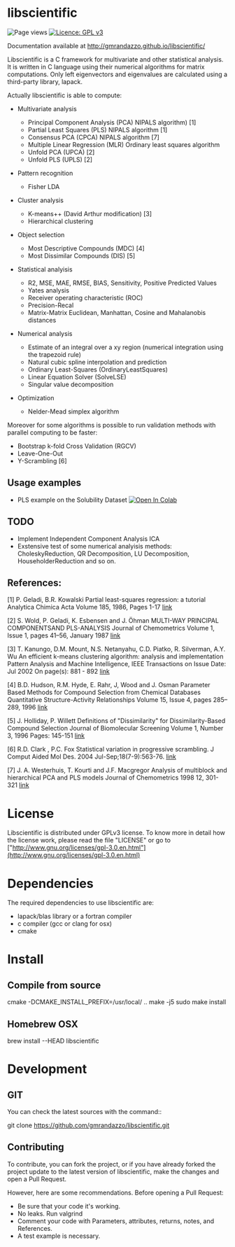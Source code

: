 libscientific
=============

![Page views](https://visitor-badge.glitch.me/badge?page_id=gmrandazzo.libscientific)
[![Licence: GPL v3](https://img.shields.io/github/license/gmrandazzo/libscientific)](https://github.com/gmrandazzo/libscientific/blob/master/LICENSE)

Documentation available at http://gmrandazzo.github.io/libscientific/

Libscientific is a C framework for multivariate and other statistical analysis.
It is written in C language using their numerical algorithms for matrix computations.
Only left eigenvectors and eigenvalues are calculated using a third-party library, lapack.

Actually libscientific is able to compute:

  - Multivariate analysis
    - Principal Component Analysis (PCA) NIPALS algorithm) [1]
    - Partial Least Squares (PLS) NIPALS algorithm [1]
    - Consensus PCA (CPCA) NIPALS algorithm [7]
    - Multiple Linear Regression (MLR) Ordinary least squares algorithm
    - Unfold PCA (UPCA) [2]
    - Unfold PLS (UPLS) [2]

  - Pattern recognition
    - Fisher LDA

  - Cluster analysis
    - K-means++ (David Arthur modification) [3]
    - Hierarchical clustering

  - Object selection
    - Most Descriptive Compounds (MDC) [4]
    - Most Dissimilar Compounds  (DIS) [5]

  - Statistical analyisis
    - R2, MSE, MAE, RMSE, BIAS, Sensitivity, Positive Predicted Values 
    - Yates analysis
    - Receiver operating characteristic (ROC)
    - Precision-Recal
    - Matrix-Matrix Euclidean, Manhattan, Cosine and Mahalanobis  distances

  - Numerical analysis
    - Estimate of an integral over a xy region (numerical integration using the trapezoid rule)
    - Natural cubic spline interpolation and prediction
    - Ordinary Least-Squares (OrdinaryLeastSquares)
    - Linear Equation Solver (SolveLSE)
    - Singular value decomposition
  
  - Optimization
     - Nelder-Mead simplex algorithm 

Moreover for some algorithms is possible to run validation methods
with parallel computing to be faster:

- Bootstrap k-fold Cross Validation (RGCV)
- Leave-One-Out
- Y-Scrambling [6]

Usage examples
---------------

* PLS example on the Solubility Dataset [![Open In Colab](https://colab.research.google.com/assets/colab-badge.svg)](https://colab.research.google.com/github/https://colab.research.google.com/drive/1eQxLoZOrDMnTkxSkjuyTS_SuAyV3BcSF)


TODO
----
- Implement Independent Component Analysis ICA
- Exstensive test of some numerical analyisis methods: CholeskyReduction, QR Decomposition, LU Decomposition, HouseholderReduction and so on.

References:
-----------

[1] P. Geladi, B.R. Kowalski
     Partial least-squares regression: a tutorial
     Analytica Chimica Acta Volume 185, 1986, Pages 1-17
     [link](http://dx.doi.org/10.1016/0003-2670(86)80028-9)

[2] S. Wold, P. Geladi, K. Esbensen and J. Öhman
    MULTI-WAY PRINCIPAL COMPONENTSAND PLS-ANALYSIS
    Journal of Chemometrics
    Volume 1, Issue 1, pages 41–56, January 1987
    [link](http://dx.doi.org/10.1002/cem.1180010107)

[3] T. Kanungo, D.M. Mount, N.S. Netanyahu, C.D. Piatko, R. Silverman, A.Y. Wu
    An efficient k-means clustering algorithm: analysis and implementation
    Pattern Analysis and Machine Intelligence, IEEE Transactions on
    Issue Date: Jul 2002
    On page(s): 881 - 892
    [link](http://dx.doi.org/10.1109/TPAMI.2002.1017616)

[4] B.D. Hudson, R.M. Hyde, E. Rahr, J, Wood and J. Osman
    Parameter Based Methods for Compound Selection from Chemical Databases
    Quantitative Structure-Activity Relationships
    Volume 15, Issue 4, pages 285–289, 1996
    [link](http://dx.doi.org/10.1002/qsar.19960150402)

[5] J. Holliday, P. Willett
    Definitions of "Dissimilarity" for Dissimilarity-Based Compound Selection
    Journal of Biomolecular Screening Volume 1, Number 3, 1996 Pages: 145-151
    [link](http://dx.doi.org/10.1177/108705719600100308)

[6] R.D. Clark , P.C. Fox
    Statistical variation in progressive scrambling.
    J Comput Aided Mol Des. 2004 Jul-Sep;18(7-9):563-76.
    [link](http://dx.doi.org/10.1007/s10822-004-4077-z)

[7] J. A. Westerhuis, T. Kourti and J.F. Macgregor
    Analysis of multiblock and hierarchical PCA and PLS models
    Journal of Chemometrics 1998 12, 301-321
    [link](http://dx.doi.org/10.1002/(SICI)1099-128X(199809/10)12:5<301::AID-CEM515>3.0.CO;2-S)


License
============

Libscientific is distributed under GPLv3 license.
To know more in detail how the license work, please read the file "LICENSE" or
go to ["http://www.gnu.org/licenses/gpl-3.0.en.html"](http://www.gnu.org/licenses/gpl-3.0.en.html)


Dependencies
============

The required dependencies to use libscientific are:

- lapack/blas library or a fortran compiler
- c compiler (gcc or clang for osx)
- cmake

Install
=======

Compile from source
-------------------

  cmake -DCMAKE_INSTALL_PREFIX=/usr/local/ ..
  make -j5
  sudo make install

Homebrew OSX
------------

brew install --HEAD libscientific


Development
===========
GIT
---

You can check the latest sources with the command::

  git clone https://github.com/gmrandazzo/libscientific.git


Contributing
------------

To contribute, you can fork the project, or if you have already forked the project
update to the latest version of libscientific, make the changes and open a Pull Request.

However, here are some recommendations.
Before opening a Pull Request:
  * Be sure that your code it's working.
  * No leaks. Run valgrind
  * Comment your code with Parameters, attributes, returns, notes, and References.
  * A test example is necessary.
